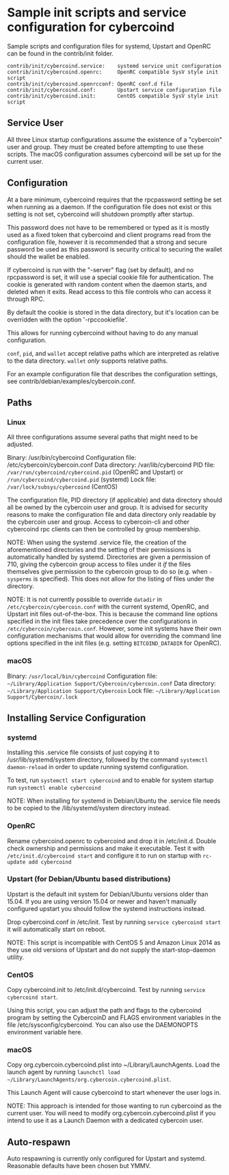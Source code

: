 Sample init scripts and service configuration for cybercoind
==========================================================

Sample scripts and configuration files for systemd, Upstart and OpenRC
can be found in the contrib/init folder.

    contrib/init/cybercoind.service:    systemd service unit configuration
    contrib/init/cybercoind.openrc:     OpenRC compatible SysV style init script
    contrib/init/cybercoind.openrcconf: OpenRC conf.d file
    contrib/init/cybercoind.conf:       Upstart service configuration file
    contrib/init/cybercoind.init:       CentOS compatible SysV style init script

Service User
---------------------------------

All three Linux startup configurations assume the existence of a "cybercoin" user
and group.  They must be created before attempting to use these scripts.
The macOS configuration assumes cybercoind will be set up for the current user.

Configuration
---------------------------------

At a bare minimum, cybercoind requires that the rpcpassword setting be set
when running as a daemon.  If the configuration file does not exist or this
setting is not set, cybercoind will shutdown promptly after startup.

This password does not have to be remembered or typed as it is mostly used
as a fixed token that cybercoind and client programs read from the configuration
file, however it is recommended that a strong and secure password be used
as this password is security critical to securing the wallet should the
wallet be enabled.

If cybercoind is run with the "-server" flag (set by default), and no rpcpassword is set,
it will use a special cookie file for authentication. The cookie is generated with random
content when the daemon starts, and deleted when it exits. Read access to this file
controls who can access it through RPC.

By default the cookie is stored in the data directory, but it's location can be overridden
with the option '-rpccookiefile'.

This allows for running cybercoind without having to do any manual configuration.

`conf`, `pid`, and `wallet` accept relative paths which are interpreted as
relative to the data directory. `wallet` *only* supports relative paths.

For an example configuration file that describes the configuration settings,
see contrib/debian/examples/cybercoin.conf.

Paths
---------------------------------

### Linux

All three configurations assume several paths that might need to be adjusted.

Binary:              /usr/bin/cybercoind
Configuration file:  /etc/cybercoin/cybercoin.conf
Data directory:      /var/lib/cybercoind
PID file:            `/var/run/cybercoind/cybercoind.pid` (OpenRC and Upstart) or `/run/cybercoind/cybercoind.pid` (systemd)
Lock file:           `/var/lock/subsys/cybercoind` (CentOS)

The configuration file, PID directory (if applicable) and data directory
should all be owned by the cybercoin user and group.  It is advised for security
reasons to make the configuration file and data directory only readable by the
cybercoin user and group.  Access to cybercoin-cli and other cybercoind rpc clients
can then be controlled by group membership.

NOTE: When using the systemd .service file, the creation of the aforementioned
directories and the setting of their permissions is automatically handled by
systemd. Directories are given a permission of 710, giving the cybercoin group
access to files under it _if_ the files themselves give permission to the
cybercoin group to do so (e.g. when `-sysperms` is specified). This does not allow
for the listing of files under the directory.

NOTE: It is not currently possible to override `datadir` in
`/etc/cybercoin/cybercoin.conf` with the current systemd, OpenRC, and Upstart init
files out-of-the-box. This is because the command line options specified in the
init files take precedence over the configurations in
`/etc/cybercoin/cybercoin.conf`. However, some init systems have their own
configuration mechanisms that would allow for overriding the command line
options specified in the init files (e.g. setting `BITCOIND_DATADIR` for
OpenRC).

### macOS

Binary:              `/usr/local/bin/cybercoind`
Configuration file:  `~/Library/Application Support/Cybercoin/cybercoin.conf`
Data directory:      `~/Library/Application Support/Cybercoin`
Lock file:           `~/Library/Application Support/Cybercoin/.lock`

Installing Service Configuration
-----------------------------------

### systemd

Installing this .service file consists of just copying it to
/usr/lib/systemd/system directory, followed by the command
`systemctl daemon-reload` in order to update running systemd configuration.

To test, run `systemctl start cybercoind` and to enable for system startup run
`systemctl enable cybercoind`

NOTE: When installing for systemd in Debian/Ubuntu the .service file needs to be copied to the /lib/systemd/system directory instead.

### OpenRC

Rename cybercoind.openrc to cybercoind and drop it in /etc/init.d.  Double
check ownership and permissions and make it executable.  Test it with
`/etc/init.d/cybercoind start` and configure it to run on startup with
`rc-update add cybercoind`

### Upstart (for Debian/Ubuntu based distributions)

Upstart is the default init system for Debian/Ubuntu versions older than 15.04. If you are using version 15.04 or newer and haven't manually configured upstart you should follow the systemd instructions instead.

Drop cybercoind.conf in /etc/init.  Test by running `service cybercoind start`
it will automatically start on reboot.

NOTE: This script is incompatible with CentOS 5 and Amazon Linux 2014 as they
use old versions of Upstart and do not supply the start-stop-daemon utility.

### CentOS

Copy cybercoind.init to /etc/init.d/cybercoind. Test by running `service cybercoind start`.

Using this script, you can adjust the path and flags to the cybercoind program by
setting the CybercoinD and FLAGS environment variables in the file
/etc/sysconfig/cybercoind. You can also use the DAEMONOPTS environment variable here.

### macOS

Copy org.cybercoin.cybercoind.plist into ~/Library/LaunchAgents. Load the launch agent by
running `launchctl load ~/Library/LaunchAgents/org.cybercoin.cybercoind.plist`.

This Launch Agent will cause cybercoind to start whenever the user logs in.

NOTE: This approach is intended for those wanting to run cybercoind as the current user.
You will need to modify org.cybercoin.cybercoind.plist if you intend to use it as a
Launch Daemon with a dedicated cybercoin user.

Auto-respawn
-----------------------------------

Auto respawning is currently only configured for Upstart and systemd.
Reasonable defaults have been chosen but YMMV.
